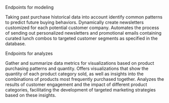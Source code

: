 Endpoints for modeling

Taking past purchase historical data into account identify common patterns to predict future buying behaviors.
Dynamically create newsletters customized for each potential customer company.
Automates the process of sending out personalized newsletters and promotional emails containing curated lunch combos to targeted customer segments as specified in the database.



Endpoints for analyzes

Gather and summarize data metrics for visualizations based on product purchasing patterns and quantity.
Offers visualizations that show the quantity of each product category sold, as well as insights into the combinations of products most frequently purchased together.
Analyzes the results of customer engagement and the impact of different product categories, facilitating the development of targeted marketing strategies based on these insights.